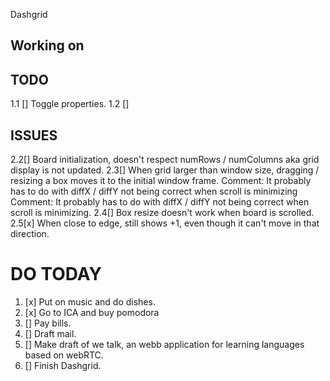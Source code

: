 Dashgrid

## Working on

## TODO

1.1 [] Toggle properties.
1.2 [] 

## ISSUES

2.2[]  Board initialization, doesn't respect numRows / numColumns aka grid display is not updated.
2.3[]  When grid larger than window size, dragging / resizing a box moves it to the initial
       window frame.
        Comment: It probably has to do with diffX / diffY not being correct when scroll is minimizing
        Comment: It probably has to do with diffX / diffY not being correct when scroll is minimizing.
2.4[]  Box resize doesn't work when board is scrolled.
2.5[x]  When close to edge, still shows +1, even though it can't move in that direction.


# DO TODAY

1. [x] Put on music and do dishes.
2. [x] Go to ICA and buy pomodora
3. [] Pay bills.
4. [] Draft mail.
5. [] Make draft of we talk, an webb application for learning languages based on webRTC.
6. [] Finish Dashgrid.



